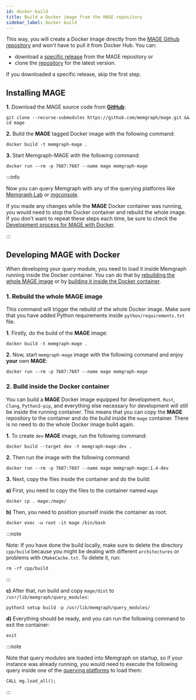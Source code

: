 ```yaml
---
id: docker-build
title: Build a Docker image from the MAGE repository
sidebar_label: Docker build
---
```


This way, you will create a Docker image directly from the [MAGE Github
repository](https://github.com/memgraph/mage) and won't have to pull it from
Docker Hub. You can:

- download a [specific release](https://github.com/memgraph/mage/releases) from
  the MAGE repository or
- clone the [repository](https://github.com/memgraph/mage) for the latest
  version.

If you downloaded a specific release, skip the first step.

## Installing MAGE

**1.** Download the MAGE source code from
**[GitHub](https://github.com/memgraph/mage)**:

```shell
git clone --recurse-submodules https://github.com/memgraph/mage.git && cd mage
```

**2.** Build the **MAGE** tagged Docker image with the following command:

```shell
docker build -t memgraph-mage .
```

**3.** Start Memgraph-MAGE with the following command:

```shell
docker run --rm -p 7687:7687 --name mage memgraph-mage
```

:::info

Now you can query Memgraph with any of the querying platforms like [Memgraph
Lab](https://memgraph.com/product/lab) or
[mgconsole](https://github.com/memgraph/mgconsole).

If you made any changes while the **MAGE** Docker container was running, you
would need to stop the Docker container and rebuild the whole image. If you
don't want to repeat these steps each time, be sure to check the [Development
process for MAGE with
Docker](https://github.com/memgraph/mage#developing-mage-with-docker).

:::

## Developing MAGE with Docker

When developing your query module, you need to load it inside Memgraph running
inside the Docker container. You can do that by [rebuilding the whole MAGE
image](#1-rebuild-the-whole-mage-image) or by [building it inside the Docker
container](#2-build-inside-the-docker-container).

### 1. Rebuild the whole MAGE image

This command will trigger the rebuild of the whole Docker image. Make sure that
you have added Python requirements inside `python/requirements.txt` file.

**1.** Firstly, do the build of the **MAGE** image:

```
docker build -t memgraph-mage .
```

**2.** Now, start `memgraph-mage` image with the following command and enjoy
**your** own **MAGE**:

```
docker run --rm -p 7687:7687 --name mage memgraph-mage
```

### 2. Build inside the Docker container

You can build a **MAGE** Docker image equipped for development. `Rust`, `Clang`,
`Python3-pip`, and everything else necessary for development will still be
inside the running container. This means that you can copy the **MAGE**
repository to the container and do the build inside the `mage` container. There
is no need to do the whole Docker image build again.

**1.** To create `dev` **MAGE** image, run the following command:

```
docker build --target dev -t memgraph-mage:dev .
```

**2.** Then run the image with the following command:

```
docker run --rm -p 7687:7687 --name mage memgraph-mage:1.4-dev
```

**3.** Next, copy the files inside the container and do the build:

**a)** First, you need to copy the files to the container named `mage`

```
docker cp . mage:/mage/
```

**b)** Then, you need to position yourself inside the container as root:

```
docker exec -u root -it mage /bin/bash
```

:::note

Note: If you have done the build locally, make sure to delete the directory
`cpp/build` because you might be dealing with different `architectures` or
problems with `CMakeCache.txt`. To delete it, run:

`rm -rf cpp/build`

:::

**c)** After that, run build and copy `mage/dist` to
`/usr/lib/memgraph/query_modules`:

```
python3 setup build -p /usr/lib/memgraph/query_modules/
```

**d)** Everything should be ready, and you can run the following command to exit
the container:

```
exit
```

:::note

Note that query modules are loaded into Memgraph on startup, so if your instance
was already running, you would need to execute the following query inside one of
the [querying platforms](https://memgraph.com/docs/memgraph/connect-to-memgraph)
to load them:

`CALL mg.load_all();`

:::
